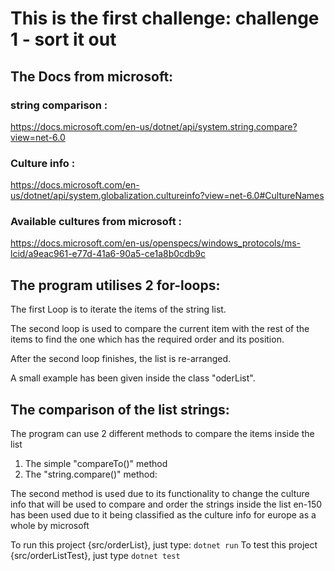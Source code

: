 # This is the first challenge: challenge 1 - sort it out

## The Docs from microsoft:

### string comparison :

https://docs.microsoft.com/en-us/dotnet/api/system.string.compare?view=net-6.0

### Culture info :

https://docs.microsoft.com/en-us/dotnet/api/system.globalization.cultureinfo?view=net-6.0#CultureNames

### Available cultures from microsoft :

https://docs.microsoft.com/en-us/openspecs/windows_protocols/ms-lcid/a9eac961-e77d-41a6-90a5-ce1a8b0cdb9c

## The program utilises 2 for-loops:

The first Loop is to iterate the items of the string list.

The second loop is used to compare the current item with the rest of the items to find the one which has the required order and its position.

After the second loop finishes, the list is re-arranged.

A small example has been given inside the class "oderList".

## The comparison of the list strings:

The program can use 2 different methods to compare the items inside the list

1. The simple "compareTo()" method
2. The "string.compare()" method:

The second method is used due to its functionality to change the culture info that will be used to compare and order the strings inside the list
en-150 has been used due to it being classified as the culture info for europe as a whole by microsoft

To run this project {src/orderList}, just type:
`dotnet run`
To test this project {src/orderListTest}, just type
`dotnet test`
